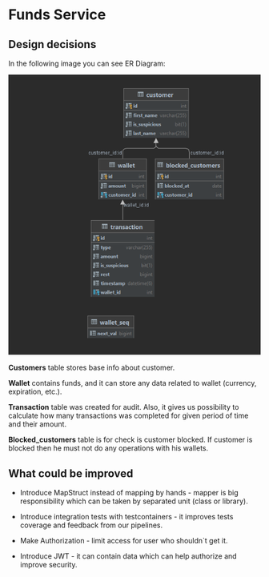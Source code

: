 <h1>Funds Service</h1>

<h2>Design decisions</h2>

In the following image you can see ER Diagram: 

![ER Design](ER%20Design.png)

<b>Customers</b> table stores base info about customer.

<b>Wallet</b> contains funds, and it can store any data related
to wallet (currency, expiration, etc.).

<b>Transaction</b> table was created for audit. Also, it gives us possibility 
to calculate how many transactions was completed for given period of time and their amount.

<b>Blocked_customers</b> table is for check is customer blocked. If customer is blocked
then he must not do any operations with his wallets.

<h2>What could be improved</h2>

* Introduce MapStruct instead of mapping by hands - mapper is 
big responsibility which can be taken by separated unit (class or library).

* Introduce integration tests with testcontainers - it improves tests coverage and feedback from our
pipelines.

* Make Authorization - limit access for user who shouldn`t get it.

* Introduce JWT - it can contain data which can help authorize and improve security.